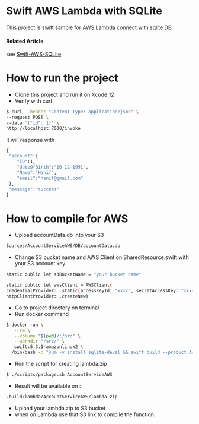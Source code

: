 # Swift AWS Lambda with SQLite
This project is swift sample for AWS Lambda connect with sqlite DB.

#### Related Article

see [Swift-AWS-SQLite](https://tirtavium.medium.com/swift-aws-lambda-sqlite-ae471f08b31f)

# How to run the project

  - Clone this project and run it on Xcode 12
  - Verify with curl
  ```sh
$ curl --header "Content-Type: application/json" \
  --request POST \
  --data '{"id": 1}' \
  http://localhost:7000/invoke
```
it will response with
  ```sh
{
   "account":{
      "ID":1,
      "dateOfBirth":"10-12-1991",
      "Name":"Hanif",
      "email":"hanif@gmail.com"
   },
   "message":"success"
}
```

# How to compile for AWS
  - Upload accountData.db into your S3
 ```sh
 Sources/AccountServiceAWS/DB/accountData.db
 ```
 - Change S3 bucket name and AWS Client on SharedResource.swift with your S3 account key 
  ```sh
static public let s3BucketName = "your bucket name"

static public let awsClient = AWSClient(
credentialProvider: .static(accessKeyId: "xxxx", secretAccessKey: "xxxxx"),
httpClientProvider: .createNew)
 ```

  - Go to project directory on terminal
  - Run docker command
 ```sh
$ docker run \
    --rm \
    --volume "$(pwd)/:/src" \
    --workdir "/src/" \
    swift:5.3.1-amazonlinux2 \
   /bin/bash -c "yum -y install sqlite-devel && swift build --product AccountServiceAWS -c release -Xswiftc -static-stdlib" 
```
  - Run the script for creating lambda.zip
   ```sh
$ ./scripts/package.sh AccountServiceAWS
```
- Result will be available on :
```sh
.build/lambda/AccountServiceAWS/lambda.zip
```
 
 - Upload your lambda.zip to S3 bucket
 - when on Lambda use that S3 link to compile the function.
 




